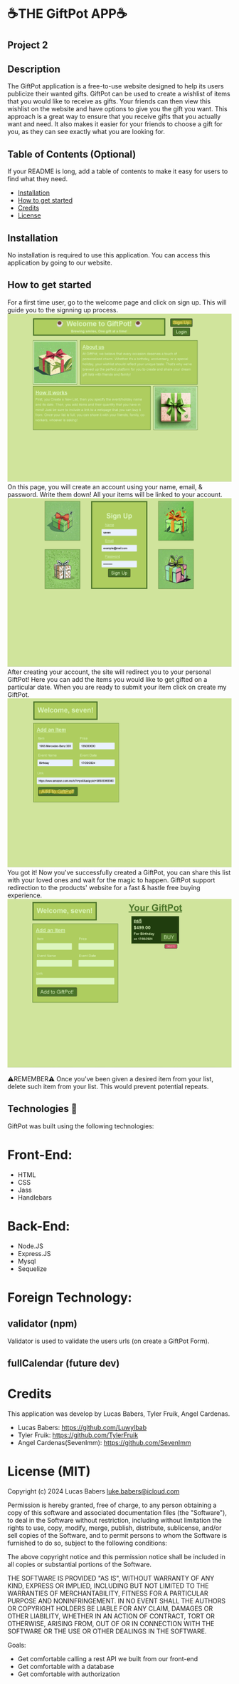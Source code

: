# ☕THE GiftPot APP☕
## Project 2
## Description
The GiftPot application is a free-to-use website designed to help its users publicize their wanted gifts. GiftPot can be used to create a wishlist of items that you would like to receive as gifts. Your friends can then view this wishlist on the website and have options to give you the gift you want. This approach is a great way to ensure that you receive gifts that you actually want and need. It also makes it easier for your friends to choose a gift for you, as they can see exactly what you are looking for.

## Table of Contents (Optional)

If your README is long, add a table of contents to make it easy for users to find what they need.

- [Installation](#installation)
- [How to get started ](#how-to-get-started)
- [Credits](#credits)
- [License](#license-mit)

## Installation
No installation is required to use this application. You can access this application by going to our website.

## How to get started 

For a first time user, go to the welcome page and click on sign up. This will guide you to the signning up process.
![Alt text](/public/assets/images/WelcomePage.png)
On this page, you will create an account using your name, email, & password. Write them down! All your items will be linked to your account.
![Alt text](/public/assets/images/SignUp.png)
After creating your account, the site will redirect you to your personal GiftPot! Here you can add the items you would like to get gifted on a particular date.
When you are ready to submit your item click on create my GiftPot. 
![Alt text](/public/assets/images/GiftPot%20Example.png)
You got it! Now you've successfully created a GiftPot, you can share this list with your loved ones and wait for the magic to happen. 
GiftPot support redirection to the products' website for a fast & hastle free buying experience. 
![Alt text](/public/assets/images/NewGitPot.png)

⚠️REMEMBER⚠️
Once you've been given a desired item from your list, delete such item from your list. This would prevent potential repeats.

## Technologies 🤖
GiftPot was built using the following technologies:
# Front-End:
- HTML 
- CSS
- Jass
- Handlebars
# Back-End:
- Node.JS 
- Express.JS
- Mysql
- Sequelize
# Foreign Technology:
## validator (npm)
Validator is used to validate the users urls (on create a GiftPot Form).

## fullCalendar (future dev)

# Credits
This application was develop by Lucas Babers, Tyler Fruik, Angel Cardenas. 
- Lucas Babers:
https://github.com/Luwylbab
- Tyler Fruik:
https://github.com/TylerFruik
- Angel Cardenas(SevenImm):
https://github.com/SevenImm

# License (MIT)
Copyright (c) 2024 Lucas Babers <luke.babers@icloud.com>

Permission is hereby granted, free of charge, to any person obtaining
a copy of this software and associated documentation files (the
"Software"), to deal in the Software without restriction, including
without limitation the rights to use, copy, modify, merge, publish,
distribute, sublicense, and/or sell copies of the Software, and to
permit persons to whom the Software is furnished to do so, subject to
the following conditions:

The above copyright notice and this permission notice shall be
included in all copies or substantial portions of the Software.

THE SOFTWARE IS PROVIDED "AS IS", WITHOUT WARRANTY OF ANY KIND,
EXPRESS OR IMPLIED, INCLUDING BUT NOT LIMITED TO THE WARRANTIES OF
MERCHANTABILITY, FITNESS FOR A PARTICULAR PURPOSE AND
NONINFRINGEMENT. IN NO EVENT SHALL THE AUTHORS OR COPYRIGHT HOLDERS BE
LIABLE FOR ANY CLAIM, DAMAGES OR OTHER LIABILITY, WHETHER IN AN ACTION
OF CONTRACT, TORT OR OTHERWISE, ARISING FROM, OUT OF OR IN CONNECTION
WITH THE SOFTWARE OR THE USE OR OTHER DEALINGS IN THE SOFTWARE.

Goals:
* Get comfortable calling a rest API we built from our front-end
* Get comfortable with a database
* Get comfortable with authorization
